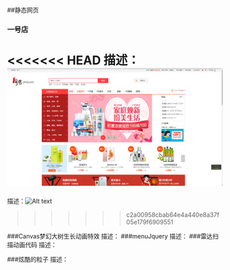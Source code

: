 ##静态网页
### 一号店
<<<<<<< HEAD
描述：
![enter image description here](https://github.com/Codeniu/demo/raw/master/images/1haodian.png)
=======
描述：![Alt text](demo/StaticWebPage/images/1haodian.png)
>>>>>>> c2a00958cbab64e4a440e8a37f05e179f6909551


###Canvas梦幻大树生长动画特效
描述：
###menuJquery
描述：
###雷达扫描动画代码
描述：

###炫酷的粒子
描述：

